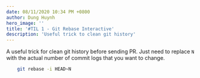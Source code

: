 ```yaml
---
date: 08/11/2020 10:34 PM +0800
author: Dung Huynh
hero_image: ''
title: '#TIL 1 - Git Rebase Interactive'
description: 'Useful trick to clean git history'
---
```


A useful trick for clean git history before sending PR. Just need to replace `N` with the actual number of commit logs that you want to change.

```sh
    git rebase -i HEAD~N
```
